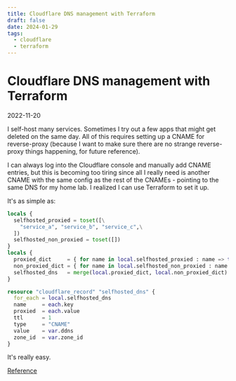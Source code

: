```yaml
---
title: Cloudflare DNS management with Terraform
draft: false
date: 2024-01-29
tags:
  - cloudflare
  - terraform
---
```


# Cloudflare DNS management with Terraform

2022-11-20

I self-host many services. Sometimes I try out a few apps that might get deleted on the same day. All of this requires setting up a CNAME for reverse-proxy (because I want to make sure there are no strange reverse-proxy things happening, for future reference).

I can always log into the Cloudflare console and manually add CNAME entries, but this is becoming too tiring since all I really need is another CNAME with the same config as the rest of the CNAMEs - pointing to the same DNS for my home lab. I realized I can use Terraform to set it up.

It's as simple as:

```terraform
locals {
  selfhosted_proxied = toset([\
    "service_a", "service_b", "service_c",\
  ])
  selfhosted_non_proxied = toset([])
}
locals {
  proxied_dict     = { for name in local.selfhosted_proxied : name => true }
  non_proxied_dict = { for name in local.selfhosted_non_proxied : name => false }
  selfhosted_dns   = merge(local.proxied_dict, local.non_proxied_dict)
}

resource "cloudflare_record" "selfhosted_dns" {
  for_each = local.selfhosted_dns
  name     = each.key
  proxied  = each.value
  ttl      = 1
  type     = "CNAME"
  value    = var.ddns
  zone_id  = var.zone_id
}

```

It's really easy.

[Reference](https://karnwong.me/posts/rss.xml)
